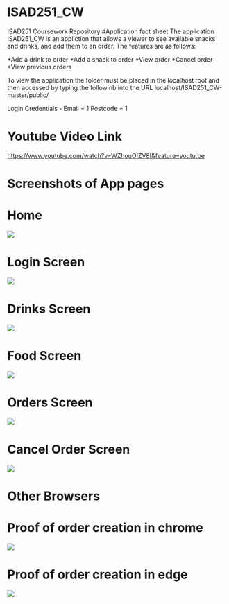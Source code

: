 # ISAD251_CW
ISAD251 Coursework Repository
#Application fact sheet
The application ISAD251_CW is an appliction that allows a viewer to see available snacks and drinks, and add them to an order.
The features are as follows:

*Add a drink to order
*Add a snack to order
*View order
*Cancel order
*View previous orders

To view the application the folder must be placed in the localhost root and then accessed by typing the followinb into the URL
localhost/ISAD251_CW-master/public/

Login Credentials - Email = 1    Postcode = 1

# Youtube Video Link
https://www.youtube.com/watch?v=WZhouOIZV8I&feature=youtu.be

# Screenshots of App pages
# Home
![](ISAD251_CW/master/Z_Screenshots/homeScreen.png)
# Login Screen
![](ISAD251_CW/master/Z_Screenshots/loginScreen.png)
# Drinks Screen
![](ISAD251_CW/master/Z_Screenshots/drinksScreen.png)
# Food Screen
![](ISAD251_CW/master/Z_Screenshots/foodScreen.png)
# Orders Screen
![](ISAD251_CW/master/Z_Screenshots/ordersScreen.png)
# Cancel Order Screen
![](ISAD251_CW/master/Z_Screenshots/cancelScreen.png)

# Other Browsers
# Proof of order creation in chrome
![](ISAD251_CW/master/Z_Screenshots/chromeTest.png)

# Proof of order creation in edge
![](ISAD251_CW/master/Z_Screenshots/edgeTest.png)

